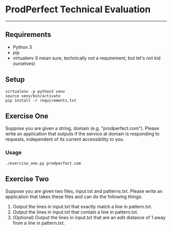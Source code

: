 # ProdPerfect Technical Evaluation
----------------------------------

## Requirements
* Python 3
* pip
* virtualenv (I mean sure, technically not a requirement, but let's not kid ourselves)

## Setup
```
virtualenv -p python3 venv
source venv/bin/activate
pip install -r requirements.txt
```

## Exercise One
Suppose you are given a string, domain (e.g. "prodperfect.com"). Please write an application that outputs if the service at domain is responding to requests, independent of its current accessibility to you.

### Usage
```
./exercise_one.py prodperfect.com
```

## Exercise Two
Suppose you are given two files, input.txt and patterns.txt.  Please write an application that takes these files and can do the following things:

1. Output the lines in input.txt that exactly match a line in pattern.txt.
2. Output the lines in input.txt that contain a line in pattern.txt.
3. (Optional) Output the lines in input.txt that are an edit distance of 1 away from a line in pattern.txt.

